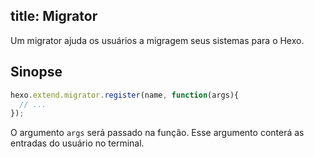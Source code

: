 title: Migrator
---
Um migrator ajuda os usuários a migragem seus sistemas para o Hexo.

## Sinopse

``` js
hexo.extend.migrator.register(name, function(args){
  // ...
});
```

O argumento `args` será passado na função. Esse argumento conterá as entradas do usuário no terminal.

